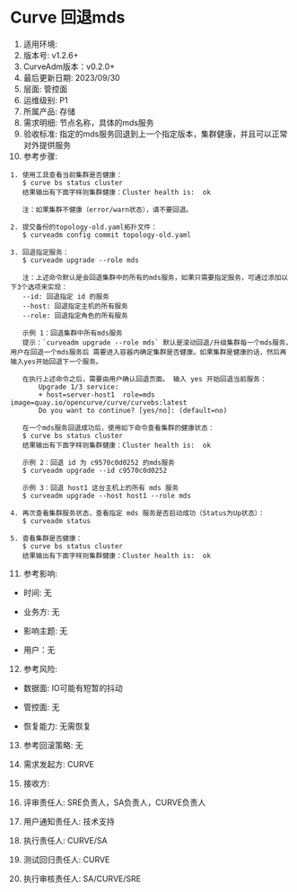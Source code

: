 # Curve 回退mds

1. 适用环境: 
2. 版本号: v1.2.6+
3. CurveAdm版本：v0.2.0+
4. 最后更新日期: 2023/09/30
5. 层面: 管控面
6. 运维级别: P1
7. 所属产品: 存储
8. 需求明细: 节点名称，具体的mds服务
9. 验收标准: 指定的mds服务回退到上一个指定版本，集群健康，并且可以正常对外提供服务
10. 参考步骤:

```plaintext
1. 使用工具查看当前集群是否健康：
   $ curve bs status cluster
   结果输出有下面字样则集群健康：Cluster health is:  ok
   
   注：如果集群不健康（error/warn状态），请不要回退。
   
2. 提交备份的topology-old.yaml拓扑文件：
   $ curveadm config commit topology-old.yaml
   
3. 回退指定服务：
   $ curveadm upgrade --role mds
   
   注：上述命令默认是会回退集群中的所有的mds服务，如果只需要指定服务，可通过添加以下3个选项来实现：
   --id: 回退指定 id 的服务
   --host: 回退指定主机的所有服务
   --role: 回退指定角色的所有服务

   示例 1：回退集群中所有mds服务
   提示：`curveadm upgrade --role mds` 默认是滚动回退/升级集群每一个mds服务，用户在回退一个mds服务后 需要进入容器内确定集群是否健康。如果集群是健康的话，然后再输入yes开始回退下一个服务。
   
   在执行上述命令之后，需要由用户确认回退页面。 输入 yes 开始回退当前服务：
       Upgrade 1/3 service:
       + host=server-host1  role=mds  image=quay.io/opencurve/curve/curvebs:latest
       Do you want to continue? [yes/no]: (default=no)

   在一个mds服务回退成功后，使用如下命令查看集群的健康状态：
   $ curve bs status cluster
   结果输出有下面字样则集群健康：Cluster health is:  ok
   
   示例 2：回退 id 为 c9570c0d0252 的mds服务
   $ curveadm upgrade --id c9570c0d0252
   
   示例 3：回退 host1 这台主机上的所有 mds 服务
   $ curveadm upgrade --host host1 --role mds
   
4. 再次查看集群服务状态，查看指定 mds 服务是否启动成功（Status为Up状态）：
   $ curveadm status
   
5. 查看集群是否健康：
   $ curve bs status cluster
   结果输出有下面字样则集群健康：Cluster health is:  ok
```

11. 参考影响:

* 时间: 无

* 业务方: 无

* 影响主题: 无

* 用户：无

12. 参考风险:

* 数据面: IO可能有短暂的抖动

* 管控面: 无

* 恢复能力: 无需恢复

13. 参考回滚策略: 无

14. 需求发起方: CURVE

15. 接收方:

16. 评审责任人: SRE负责人，SA负责人，CURVE负责人

17. 用户通知责任人: 技术支持

18. 执行责任人: CURVE/SA

19. 测试回归责任人: CURVE

20. 执行审核责任人: SA/CURVE/SRE